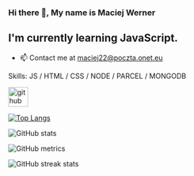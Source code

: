 ### Hi there 👋, My name is Maciej Werner

## I'm currently learning JavaScript.

- 📫 Contact me at maciej22@poczta.onet.eu

Skills:  JS / HTML / CSS / NODE / PARCEL / MONGODB


[<img src='https://cdn.jsdelivr.net/npm/simple-icons@3.0.1/icons/github.svg' alt='github' height='40'>](https://github.com/maciejwerner)  

[![Top Langs](https://github-readme-stats.vercel.app/api/top-langs/?username=maciejwerner)](https://github.com/anuraghazra/github-readme-stats)

![GitHub stats](https://github-readme-stats.vercel.app/api?username=maciejwerner&show_icons=true)  

![GitHub metrics](https://metrics.lecoq.io/maciejwerner)  

![GitHub streak stats](https://github-readme-streak-stats.herokuapp.com/?user=maciejwerner)  


